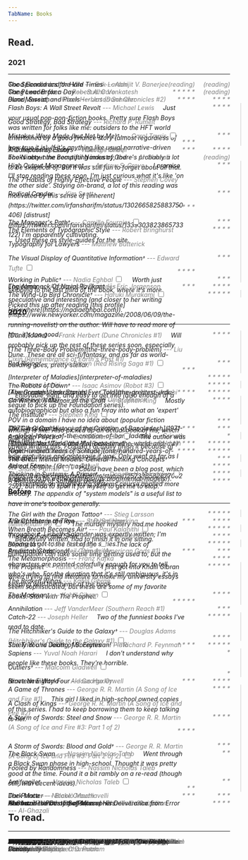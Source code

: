 ```yaml
---
TabName: Books
---
```


## Read.

### 2021
---

<book>
  The Splendid and the Vile
  <series><nowrap>--- Erik</nowrap> Larson</series>
</book>
<rating>(reading)</rating>

<book>
Good Economics for Hard Times
<series><nowrap>--- Abhijit</nowrap> V.  Banerjee</series>
</book>
<rating>(reading)</rating>

<book>
The Power Broker
<series><nowrap>--- Robert</nowrap> A. Caro</series>
</book>
<rating>(reading)</rating>

<book>
  Gang Leader for a Day
  <series><nowrap>--- Sudhir</nowrap> Venkatesh</series>
</book>
<rating>* * * * * </rating>

<book>
  Blood, Sweat, and Pixels
  <series><nowrap>--- Jason</nowrap> Schreier</series>
</book>
<rating> * * * * </rating>

<book>
Dune Messiah
<series><nowrap>--- Frank</nowrap> Herbert (Dune Chronicles #2)</series>
</book>
<rating> * * * * </rating>

<group>
<member>
<book>
Flash Boys: A Wall Street Revolt
<series><nowrap>--- Michael</nowrap> Lewis</series>
<span class="marginnote">
Just your usual pop-non-fiction books. Pretty sure Flash Boys was
written for folks like me: outsiders to the HFT world entertained by a good
finance story (almost regardless of how true it is). If it's anything like
usual narrative-driven books about the computing industry, there's probably a
lot to be skeptical of. But it was still fun to forget about all that.
</span>
</book>
<rating> * * * * </rating>
</member>
<member>
<book>
Good Strategy, Bad Strategy
<series><nowrap>--- Richard</nowrap> P. Rumelt</series>
</book>
<rating>  * * * </rating>
</member>
<member>
<book>
Mistakes Were Made (but Not by Me)<label for="output-management" class="margin-toggle"><sup>&dagger;</sup></label>
<series><nowrap>--- Carol</nowrap> Tavris</series>
<input type="checkbox" id="output-management" class="margin-toggle"/>
<span class="marginnote thin">
Just your usual pop-non-fiction books. Pretty sure Flash Boys was
written for folks like me: outsiders to the HFT world entertained by a good
finance story (almost regardless of how true it is). If it's anything like
usual narrative-driven books about the computing industry, there's probably a
lot to be skeptical of. But it was still fun to forget about all that.
</span>
</book>
<rating>  * * * </rating>
</group>

<book>
  A Collection of Essays
  <series><nowrap>--- George</nowrap> Orwell</series>
</book>
<rating> * * * * </rating>

<book>
  The Impossible State
  <series><nowrap>--- Wael</nowrap> B. Hallaq</series>
</book>
<rating> * * * </rating>

<book>
  The Ninety-nine Beautiful Names of God
  <series><nowrap>--- Al-Ghazali</nowrap></series>
</book>
<rating>(reading)</rating>

<group>
<member>
<book>
High Output Management
<series><nowrap>--- Andrew S.</nowrap> Grove</series>
<span class="marginnote">
I promise I'll stop reading these soon, I'm just curious what it's like 'on the
other side'. Staying on-brand, a lot of this reading was motivated by this
sense of [inherent](https://twitter.com/irfansharifm/status/1302665825883750406) [distrust](https://twitter.com/irfansharifm/status/1339303823865733122)
I'm apparently cultivating.
</span>
</book>
<rating>     * * * </rating>
</member>
<member>
<book>
The 7 Habits of Highly Effective People
<series><nowrap>--- Stephen</nowrap> Covey</series>
</book>
<rating>    * * * </rating>
</member>
<member>
<book>
Radical Candor
<series><nowrap>--- Kim</nowrap> Scott</series>
</book>
<rating> * * * * </rating>
</member>
<member>
<book>The Manager's Path<label for="output-management" class="margin-toggle"><sup>&dagger;</sup></label>
<series><nowrap>--- Camille</nowrap> Fournier</series>
<input type="checkbox" id="output-management" class="margin-toggle"/>
<span class="marginnote thin">
I promise I'll stop reading these soon, I'm just curious what it's like 'on the
other side'. Staying on-brand, a lot of this reading was motivated by this
sense of [inherent](https://twitter.com/irfansharifm/status/1302665825883750406) [distrust](https://twitter.com/irfansharifm/status/1339303823865733122)
I'm apparently cultivating.
</span>
</book>
<rating>   * * *</rating></member>
</group>

<group>
<member>
<book>
The Elements of Typographic Style
<series><nowrap>--- Robert</nowrap> Bringhurst</series>
<span class="marginnote">
Used these as style-guides for the site.
</span>
</book>
<rating>   * * * * </rating></member>
<member>
<member>
<book>
Typography for Lawyers
<series><nowrap>--- Matthew</nowrap>  Butterick</series>
</book>
<rating>     * * * </rating></member>
<member>
<book>
The Visual Display of Quantitative Information<label for="typographic" class="margin-toggle"><sup>&dagger;</sup></label>
<series><nowrap>--- Edward</nowrap> Tufte</series>
<input type="checkbox" id="typographic" class="margin-toggle"/>
<span class="marginnote thin">
Used these as style-guides for the site.
</span>
</book>
<rating>   * * * * </rating>
</member>
</group>

<group>
<member>
<book>
Working in Public<label for="working-in-public" class="margin-toggle"><sup>&dagger;</sup></label>
<series><nowrap>--- Nadia</nowrap> Eghbal</series>
<input type="checkbox" id="working-in-public" class="margin-toggle"/><span class="marginnote">
Worth just skipping to the last third of the book, where it's more speculative
and interesting (and closer to her writing [elsewhere](https://nadiaeghbal.com)).
</span>
</book>
<rating>   * * *</rating>
</member>
</group>

<book>
Logicomix
<series><nowrap>--- Apostolos K.</nowrap> Doxiadēs</series>
</book>
<rating> * * * * </rating>

<book>
The Almanack Of Naval Ravikant
<series><nowrap>--- Eric</nowrap> Jorgenson</series>
</book>
<rating> * * * </rating>

<group>
<member>
<book>
The Wind-Up Bird Chronicle<label for="haruki" class="margin-toggle"><sup>&dagger;</sup></label>
<series><nowrap>--- Haruki</nowrap> Murakami</series>
<input type="checkbox" id="haruki" class="margin-toggle"/><span class="marginnote">
Picked this up after reading [this
profile](https://www.newyorker.com/magazine/2008/06/09/the-running-novelist)
on the author. Will have to read more of him, it's too good.
</span>
</book><rating> * * * * * </rating></member>
</group>

### 2020
---

<group>
<member>
<book>
[Dune](dune)
<series><nowrap>--- Frank</nowrap> Herbert (Dune Chronicles #1)</series>
<span class="marginnote">
Will probably pick up the rest of these series soon, especially Dune. These
are all sci-fi/fantasy, and as far as world-building goes, pretty stellar.
</span>
</book>
<rating>  * * * *</rating>
</member>
<member>
<book>
[The Three-Body Problem](the-three-body-problem) <series>--- Liu Cixin (Remembrance of Earth's Past #1)</series>
</book>
<rating>    * * *</rating>
</member>
<member>
<book>
Red Rising<label for="dune" class="margin-toggle"><sup>&dagger;</sup></label>
<series><nowrap>--- Pierce</nowrap> Brown (Red Rising Saga #1)</series>
<input type="checkbox" id="dune" class="margin-toggle"/>
<span class="marginnote thin">
Will probably pick up the rest of these series soon, especially Dune. These
are all sci-fi/fantasy, and as far as world-building goes, pretty stellar.
</span>
</book>
<rating>    * * *</rating>
</member>
</group>

<book>
[Interpreter of Maladies](interpreter-of-maladies)
<series><nowrap>--- Jhumpa</nowrap> Lahiri</series>
</book>
<rating> * * * * *</rating>

<group>
<member>
<book>
The Robots of Dawn<label for="robots-of-dawn" class="margin-toggle"><sup>&dagger;</sup></label>
<series><nowrap>--- Isaac</nowrap> Asimov (Robot #3)</series>
<input type="checkbox" id="robots-of-dawn" class="margin-toggle"/>
<span class="marginnote">
Enjoyable, light, and easy to get into (also enough of a segue to pick up
the Foundation series).
</span>
</book>
<rating> * * * * *</rating>
</member>
</group>

<book>
[Americanah](americanah)
<series><nowrap>--- Chimamanda</nowrap> Ngozi Adichi</series>
</book>
<rating> * * * * *</rating>

<book>
[The Greatest Urdu Stories Ever Told](the-greatest-urdu-stories-ever-told)
<series><nowrap>--- Muhammad</nowrap> Umar Memon</series>
</book>
<rating>   * * * *</rating>

<group>
<member>
<book>
On Writing: A Memoir of the Craft
<series><nowrap>--- Stephen</nowrap> King</series>
<span class="marginnote">
Mostly autobiographical but also a fun foray into what an 'expert' POV in a
domain I have no idea about (popular fiction writing) is like. Also picked up
an actual book of his, which was meh.
</span>
</book>
<rating>   * * * *</rating>
</member>
<member>
<book>
The Institute<label for="on-writing" class="margin-toggle"><sup>&dagger;</sup></label>
<series><nowrap>--- Stephen</nowrap> King</series>
<input type="checkbox" id="on-writing" class="margin-toggle"/>
<span class="marginnote thin">
Mostly autobiographical but also a fun foray into what an 'expert' POV in a
domain I have no idea about (popular fiction writing) is like. Also picked up
an actual book of his, which was meh.
</span>
</book>
<rating>     * * *</rating>
</member>
</group>

<book>
The Glass Castle
<series><nowrap>--- Jeannette</nowrap> Walls</series>
</book>
<rating>     * * *</rating>

<book>
[1971: A Global History of the Creation of Bangladesh](1971-a-global-history-of-the-creation-of-bangladesh)
<series><nowrap>--- Srinath</nowrap> Raghavan</series>
</book>
<rating>   * * * *</rating>

<group>
<member>
<book>
American Psycho<label for="american-psycho" class="margin-toggle"><sup>&dagger;</sup></label>
<series><nowrap>--- Bret</nowrap> Easton Ellis</series>
<input type="checkbox" id="american-psycho" class="margin-toggle"/>
<span class="marginnote">
The author was unwell writing this. I couldn't actually finish it because of
how gratuitous and grotesque it was. Only went as far as I did out of spite
[(don't ask)](https://twitter.com/irfansharifm/status/1257336582627082252), but
had to spoil it for myself to get me to stop.
</span>
</book>
<rating>        * </rating>
</member>
</group>

<book>
[Between the World and Me](between-the-world-and-me)
<series><nowrap>--- Ta-Nehisi</nowrap> Coates</series>
</book>
<rating> * * * * *</rating>

<book>
[The Fire Next Time](the-fire-next-time)
<series><nowrap>--- James</nowrap> Baldwin</series>
</book>
<rating> * * * * *</rating>

<book>
Night
<series>--- Elie</nowrap> Wiesel (The Night Trilogy #1)</series>
</book>
<rating> * * * * *</rating>

<book>
[One Hundred Years of Solitude](one-hundred-years-of-solitude)
<series><nowrap>--- Gabriel</nowrap> García Márquez</series>
</book>
<rating>  * * * *</rating>

<group>
<member>
<book>
The Great Mental Models: General Thinking Concepts<label for="mental-models" class="margin-toggle"><sup>&dagger;</sup></label>
<series><nowrap>--- Shane</nowrap> Parrish</series>
<input type="checkbox" id="mental-models" class="margin-toggle"/>
<span class="marginnote">
Could have been a blog post, which happens to be a
[thing](https://fs.blog/mental-models/).
</span>
</book>
<rating>     * * *</rating>
</member>
</group>

<book>
Animal Farm
<series><nowrap>--- George</nowrap> Orwell</series>
</book>
<rating>  * * * *</rating>


<group>
<member>
<book>
Thinking in Systems: A Primer<label for="thinking-systems" class="margin-toggle"><sup>&dagger;</sup></label>
<series><nowrap>--- Donella</nowrap> H. Meadows </series>
<input type="checkbox" id="thinking-systems" class="margin-toggle"/>
<span class="marginnote">
Essentially an engineering systems course applied more broadly. The
appendix of "system models" is a useful list
to have in one's toolbox generally.
</span>
</book>
<rating>  * * * *</rating>
</member>
</group>

<book>
A Philosophy of Software Design
<series><nowrap>--- John</nowrap> Ousterhout </series>
</book>
<rating>  * * * *</rating>


### Before
---

<group>
<member>
<book>
The Girl with the Dragon Tattoo<label for="dragon-tattoo" class="margin-toggle"><sup>&dagger;</sup></label>
<series><nowrap>--- Stieg</nowrap> Larsson (Millennium #1)</series>
<input type="checkbox" id="dragon-tattoo" class="margin-toggle"/>
<span class="marginnote">
The murder mystery had me hooked throughout. Lisbeth Salander was expertly
written; I'm hoping to get to the rest of the series.
</span>
</book>
<rating> * * * * *</rating>
</member>
</group>

<book>
A Brief History of Time
<series><nowrap>--- Stephen </nowrap> Hawking<series>
</book>
<rating>   * * * *</rating>

<book>
The Catcher in the Rye
<series><nowrap>--- J. D. </nowrap> Salinger<series>
</book>
<rating>     * * *</rating>

<group>
<member>
<book>
When Breath Becomes Air<label for="breath-air" class="margin-toggle"><sup>&dagger;</sup></label>
<series>
<series><nowrap>--- Paul</nowrap> Kalanithi</series>
</series>
<input type="checkbox" id="breath-air" class="margin-toggle"/>
<span class="marginnote">
Beautifully written, had to finish it in one sitting.
</span>
</book>
<rating> * * * * *</rating>
</member>
</group>

<book>
Thinking, Fast and Slow
<series><nowrap>--- Daniel  </nowrap> Kahneman<series>
</book>
<rating>   * * * *</rating>

<group>
<member>
<book>
Blindness<label for="blindness" class="margin-toggle"><sup>&dagger;</sup></label>
<series><nowrap>--- José </nowrap> Saramago</series>
<input type="checkbox" id="blindness" class="margin-toggle"/>
<span class="marginnote">
The lack of punctuation can take some time getting used to, but the characters
are painted colorfully enough for you to tell who's who. For the duration that
it's still ambiguous, it's in keeping with the theme of the book.
</span>
</book>
<rating> * * * * *</rating>
</member>
</group>

<book>
Predictably Irrational
<series><nowrap>--- Dan</nowrap> Ariely<series>
</book>
<rating>     * * *</rating>

<book>
American Gods
<series><nowrap>--- Neil</nowrap> Gaiman (American Gods #1)</series>
</book>
<rating>     * * *</rating>

<book>
The Metamorphosis
<series><nowrap>--- Franz   </nowrap> Kafka<series>
</book>
<rating>   * * * *</rating>

<group>
<member>
<book>
The Prophet
<series><nowrap>--- Kahlil  </nowrap> Gibran</series>
<span class="marginnote">
I first got into Khalil Gibran when trying to find literature to make
my university essays seem sophisticated, but these are some of my favorite
books. Start with The Prophet.
</span>
</book>
<rating> * * * * *</rating>
</member>
<member>
<book>
The Broken Wings
<series><nowrap>--- Kahlil  </nowrap> Gibran<series>
</book>
<rating>   * * * *</rating>
</member>
<member>
<book>
The Madman<label for="the-prophet" class="margin-toggle"><sup>&dagger;</sup></label>
<series><nowrap>--- Kahlil  </nowrap> Gibran<series>
<input type="checkbox" id="the-prophet" class="margin-toggle"/>
<span class="marginnote thin">
I first got into Khalil Gibran when trying to find literature to make
my university essays seem sophisticated, but these are some of my favorite
books. Start with The Prophet.
</span>
</book>
<rating> * * * * *</rating>
</member>
</group>

<book>
Annihilation <series><nowrap>--- Jeff</nowrap> VanderMeer (Southern Reach #1)</series>
</book>
<rating>     * * *</rating>

<group>
<member>
<book>
Catch-22
<series><nowrap>--- Joseph </nowrap> Heller</series>
<span class="marginnote">
Two of the funniest books I've read to date.
</span>
</book>
<rating> * * * * *</rating>
<book>
The Hitchhiker's Guide to the Galaxy<label for="catch-22" class="margin-toggle"><sup>&dagger;</sup></label>
<series><nowrap>--- Douglas</nowrap> Adams (Hitchhiker's Guide to the Galaxy #1)</series>
<input type="checkbox" id="catch-22" class="margin-toggle"/>
<span class="marginnote thin">
Two of the funniest books I've read to date.
</span>
</book>
<rating>   * * * *</rating>
</member>
</group>

<book>
Surely You're Joking, Mr. Feynman!
<series><nowrap>--- Richard</nowrap> P. Feynman<series>
</book>
<rating> * * * * *</rating>

<book>
The Trial and Death of Socrates
<series><nowrap>--- Plato</nowrap><series>
</book>
<rating>   * * * *</rating>

<group>
<member>
<book>
Sapiens
<series><nowrap>--- Yuval </nowrap> Noah Harari</series>
<span class="marginnote">
I don't understand why people like these books. They're horrible.
</span>
</book>
<rating>         * </rating>
</member>
<member>
<book>
Outliers<label for="sapiens" class="margin-toggle"><sup>&dagger;</sup></label>
<series><nowrap>--- Malcolm</nowrap> Gladwell</series>
<input type="checkbox" id="sapiens" class="margin-toggle"/>
<span class="marginnote thin">
I don't understand why people like these books. They're horrible.
</span>
</book>
<rating>         *</rating>
</member>
</group>

<book>
Nineteen Eighty-Four
<series><nowrap>--- George</nowrap> Orwell<series>
</book>
<rating>   * * * *</rating>

<book>
Brave New World
<series><nowrap>--- Aldous</nowrap> Huxley<series>
</book>
<rating>     * * *</rating>

<group>
<member>
<book>
A Game of Thrones <series><nowrap>--- George</nowrap> R. R. Martin (A Song of Ice and Fire #1)</series>
<span class="marginnote">
This girl I liked in high-school owned copies of this series. I had to keep
borrowing them to keep talking to her.
</span>
</book>
<rating>   * * * *</rating>
</member>
<member>
<book>
A Clash of Kings <series><nowrap>--- George</nowrap> R. R. Martin (A Song of Ice and Fire #2)</series>
</book>
<rating>   * * * *</rating>
</member>
<member>
<book>
A Storm of Swords: Steel and Snow <series><nowrap>--- George</nowrap> R. R. Martin (A Song of Ice and Fire #3: Part 1 of 2)</series>
</book>
<rating>   * * * *</rating>
</member>
<member>
<book>
A Storm of Swords: Blood and Gold<label for="game-of-thrones" class="margin-toggle"><sup>&dagger;</sup></label>
<series><nowrap>--- George</nowrap> R. R. Martin (A Song of Ice and Fire #3: Part 2 of 2)</series>
<input type="checkbox" id="game-of-thrones" class="margin-toggle"/>
<span class="marginnote thin">
This girl I liked in high-school owned copies of this series. I had to keep
borrowing them to keep talking to her.
</span>
</book>
<rating>     * * *</rating>
</member>
</group>

<group>
<member>
<book>
The Black Swan
<series><nowrap>--- Nassim</nowrap> Nicholas Taleb</series>
<span class="marginnote">
Went through a Black Swan phase in high-school. Thought it was pretty good
at the time. Found it a bit rambly on a re-read (though still, with decent
ideas).
</span>
</book>
<rating>       * *</rating>
</member>
<member>
<book>
Fooled by Randomness
<series><nowrap>--- Nassim</nowrap> Nicholas Taleb</series>
</book>
<rating>       * *</rating>
</member>
<member>
<book>
Antifragile<label for="nassim" class="margin-toggle"><sup>&dagger;</sup></label>
<series><nowrap>--- Nassim</nowrap> Nicholas Taleb</series>
<input type="checkbox" id="nassim" class="margin-toggle"/>
<span class="marginnote thin">
Went through a Black Swan phase in high-school. Thought it was pretty good
at the time. Found it a bit rambly on a re-read (though still, with decent
ideas).
</span>
</book>
<rating>       * *</rating>
</member>
</group>

<book>
Dark Matter
<series><nowrap>--- Blake</nowrap> Crouch</series>
</book>
<rating>     * * *</rating>

<book>
The Prince
<series><nowrap>--- Niccolò</nowrap> Machiavelli</series>
</book>
<rating>     * * *</rating>

<book>
Hamlet
<series><nowrap>--- William</nowrap> Shakespeare</series>
</book>
<rating>   * * * *</rating>

<book>
Islam and the Destiny of Man
<series><nowrap>--- Charles</nowrap> Le Gai Eaton</series>
</book>
<rating> </rating>

<book>
The Incoherence of the Philosophers
<series><nowrap>--- Al-Ghazali</nowrap></series>
</book>
<rating> </rating>

<book>
Al‑Ghazālī's Path to Sufism and His Deliverance from Error
<series><nowrap>--- Al-Ghazali</nowrap></series>
</book>
<rating> </rating>

<style>
  p {
    padding-top: 0rem;
    margin-top: 1rem;
    margin-bottom: 1rem;
    line-height: 1.4rem;
    font-style: italic;
  }

  group {
    padding-right: 1.5rem;
    border-right: 1px solid #ccc;
  }
  group book {
    margin-top: 1rem;
    margin-bottom: 1rem;
    line-height: 1.4rem;
    font-style: italic;
  }
  group rating {
    margin-top: 1rem;
  }
  group > member:first-of-type > book:first-of-type {
    margin-top: 0rem;
  }
  group > member:first-of-type > rating:first-of-type {
    margin-top: 0rem;
  }
  group > member:last-of-type > book:last-of-type {
    margin-bottom: 0rem;
  }

  book {
    font-style: italic;
    position: relative;
    max-width: 80%;
    min-width: 80%;
    display: inline-block;
    height: 0rem;
    line-height: normal;
  }
  rating {
    float: right;
    max-width: 5rem;
    min-width: 5rem;
    font-style: italic;
    text-align: right;
    color: gray;
  }
  .marginnote {
    font-style: italic;
    margin-right: calc(-90% - 2rem);
    width: 60%;
    border-left: 1px solid #ccc;
    padding-left: 1rem;
    height: 1.4rem;
  }
  series {
    color: gray;
  }

  .thin { display: none; }
  @media (max-width: 850px) {
    book { height: auto; }
    .margin-toggle:checked + .marginnote {
      margin-bottom: 0rem;
      border-left: none;
      padding-left: 0rem;
      height: min-content !important;
    }
    group {
      padding-right: 3.5%;
      border-right-color: #AA000040;
    }
    group book, group rating {
      margin-top: 0rem;
    }
    series {
      display: block;
    }
  }

  @media (max-width: 650px) {
    book {
      max-width: 70%;
      min-width: 70%;
    }
  }

  sup {
    vertical-align: top;
  }

  group {
    position: relative;
    width: 100%;
    display: inline-block;
  }
  group .marginnote {
    border-left: none;
  }

  .single-content h3 {
    font-variant: normal;
    font-size: 1.6rem;
    font-style: italic;
  }
  nowrap {
    white-space: nowrap;
  }
</style>

## To read.
---

<book>
  Neuromancer
  <series><nowrap>--- William</nowrap> Gibson (Sprawl #1)</series>
</book>
<rating>  </rating>

<book>
The Name of the Wind
<series><nowrap>--- Patrick</nowrap> Rothfuss (The Kingkiller Chronicle #1)</series>
</book>
<rating>  </rating>

<book>
  Personal Knowledge
  <series><nowrap>--- Michael</nowrap> Polanyi</series>
  <rating>  </rating>
</book>
<rating>  </rating>

<book>
  The Lessons of History
  <series><nowrap>--- Will</nowrap> Durant</series>
  <rating>  </rating>
</book>
<rating>  </rating>

<book>
  The Story of Philosophy
  <series><nowrap>--- Will</nowrap> Durant</series>
  <rating>  </rating>
</book>
<rating>  </rating>

<book>
The Innovators
<series><nowrap>--- Walter</nowrap> Isaacson</series>
</book>
<rating>  </rating>

<book>
Why Nations Fail
<series><nowrap>--- Daron</nowrap> Acemoglu</series>
</book>
<rating>  </rating>

<book>
In Watermelon Sugar
<series><nowrap>--- Richard</nowrap> Brautigan</series>
</book>
<rating>  </rating>

<book>
Love is a Dog from Hell
<series><nowrap>--- Charles</nowrap> Bukowski</series>
</book>
<rating>  </rating>

<book>
The Big Sleep
<series><nowrap>--- Raymond</nowrap> Chandler</series>
</book>
<rating>  </rating>

<book>
Endgame: Bobby Fischer's Remarkable Rise and Fall
<series><nowrap>--- Frank</nowrap> Brady</series>
</book>
<rating>  </rating>

<book>
The Wright Brothers
<series><nowrap>--- Samuel</nowrap> Willard Crompton</series>
</book>
<rating>  </rating>

<book>
Skunk Works
<series><nowrap>--- Steve</nowrap> Pace</series>
</book>
<rating>  </rating>

<book>
Anathem
<series><nowrap>--- Neal</nowrap> Stephenson</series>
</book>
<rating>  </rating>

<book>
Complexity
<series><nowrap>--- Mitchell</nowrap> M. Waldrop</series>
</book>
<rating>  </rating>

<book>
Maximum City
<series><nowrap>--- Suketu</nowrap> Mehta</series>
</book>
<rating>  </rating>

<book>
Homegoing
<series><nowrap>--- Yaa</nowrap> Gyasi</series>
</book>
<rating>  </rating>

<book>
Ants Among Elephants
<series><nowrap>--- Sujatha</nowrap> Gidla</series>
</book>
<rating>  </rating>

<book>
Born to Run
<series><nowrap>--- Christopher</nowrap> McDougall</series>
</book>
<rating>  </rating>

<book>
Political Order and Political Decay
<series><nowrap>--- Francis</nowrap> Fukuyama</series>
</book>
<rating>  </rating>

<book>
Hyperion
<series><nowrap>--- Dan</nowrap> Simmons (Hyperion Cantos #1)</series>
</book>
<rating>  </rating>

<book>
Midnight's Children
<series><nowrap>--- Salman</nowrap> Rushdie</series>
</book>
<rating>  </rating>

<book>
What I Talk About When I Talk About Running
<series><nowrap>--- Haruki</nowrap> Murakami</series>
</book>
<rating>  </rating>

<book>
SPQR: A History of Ancient Rome
<series><nowrap>--- Mary</nowrap> Beard</series>
</book>
<rating>  </rating>

<book>
Destiny Disrupted
<series><nowrap>--- Tamim</nowrap> Ansary</series>
</book>
<rating>  </rating>

<book>
Sharp Objects
<series><nowrap>--- Gillian</nowrap> Flynn</series>
</book>
<rating>  </rating>

<book>
Snow Crash
<series><nowrap>--- Neal</nowrap> Stephenson</series>
</book>
<rating>  </rating>

<book>
Ender's Game
<series><nowrap>--- Orson</nowrap> Scott Card (Ender's Saga #1)</series>
</book>
<rating>  </rating>

<book>
A Suitable Boy <series>(A Bridge of Leaves #1)</series>
<series><nowrap>--- Vikram</nowrap> Seth</series>
</book>
<rating>  </rating>

<book>
Cloud Atlas
<series><nowrap>--- Robert</nowrap> W. Popham</series>
</book>
<rating>  </rating>

<book>
World War Z
<series><nowrap>--- Max</nowrap> Brooks</series>
</book>
<rating>  </rating>

<book>
A Canticle for Leibowitz
<series>(St. Leibowitz #1)</series> <series><nowrap>--- Walter</nowrap> M. Miller, Jr.</series>
</book>
<rating>  </rating>

<book>
Station Eleven
<series><nowrap>--- Emily</nowrap> St. John Mandel</series>
</book>
<rating>  </rating>

<book>
Kafka on the Shore
<series><nowrap>--- Haruki</nowrap> Murakami</series>
</book>
<rating>  </rating>

<book>
The Art of Worldly Wisdom
<series><nowrap>--- Baltasar</nowrap> Gracian</series>
</book>
<rating>  </rating>

<book>
The Waste Books
<series><nowrap>--- Georg</nowrap> Christoph Lichtenberg</series>
</book>
<rating>  </rating>

<book>
A Man Called Ove
<series><nowrap>--- Fredrik</nowrap> Backman</series>
</book>
<rating>  </rating>

<book>
Eichmann in Jerusalem
<series><nowrap>--- Hannah</nowrap> Arendt</series>
</book>
<rating>  </rating>

<book>
The Gay Science
<series><nowrap>--- Friedrich</nowrap> Nietzsche</series>
</book>
<rating>  </rating>

<book>
The Man In The High Castle
<series><nowrap>--- Philip</nowrap> K. Dick</series>
</book>
<rating>  </rating>

<book>
The End of History and the Last Man
<series><nowrap>--- Francis</nowrap> Fukuyama</series>
</book>
<rating>  </rating>

<book>
Conditional Citizens: On Belonging in America
<series><nowrap>--- Laila</nowrap> Lalami</series>
</book>
<rating>  </rating>

<book>
The Undocumented Americans
<series><nowrap>--- Karla</nowrap> Cornejo Villavicencio</series>
</book>
<rating>  </rating>

<book>
Commentary on the Eleventh Contentions
<series><nowrap>--- Abdal</nowrap> Hakim Murad</series>
</book>
<rating>  </rating>

<book>
Travelling Home: Essays on Islam in Europe
<series><nowrap>--- Abdal</nowrap> Hakim Murad</series>
</book>
<rating>  </rating>

<book>
Herman Miller: A Way of Living
<series><nowrap>--- Amy</nowrap> Auscherman</series>
</book>
<rating>  </rating>

<book>
Dieter Rams: The Complete Works
<series><nowrap>--- Christian</nowrap> Werner Thomsen</series>
</book>
<rating>  </rating>

<book>
The 99% Invisible City
<series><nowrap>--- Roman</nowrap> Mars</series>
</book>
<rating>  </rating>

<book>
I Am a Strange Loop
<series><nowrap>--- Douglas</nowrap> R. Hofstadter</series>
</book>
<rating>  </rating>

<book>
Bowling Alone: The Collapse And Revival Of American Community
<series><nowrap>--- Robert</nowrap> D. Putnam</series>
</book>
<rating>  </rating>

<book>
The Secret Life of Groceries
<series><nowrap>--- Benjamin</nowrap> Lorr</series>
</book>
<rating>  </rating>

<book>
Anti-Intellectualism in American Life
<series><nowrap>--- Richard</nowrap> Hofstadter</series>
</book>
<rating>  </rating>

<book>
  The Dream Machine
  <series><nowrap>--- M.</nowrap> Mitchell Waldrop</series>
</book>
<rating>  </rating>

<book>
  Ready Player One
  <series><nowrap>--- Ernest</nowrap> Cline</series>
</book>
<rating>  </rating>

<book>
  A Place for Us
  <series><nowrap>--- Fatima</nowrap> Farheen Mirza</series>
</book>
<rating>  </rating>

<book>
  Seeing with Fresh Eyes
  <series><nowrap>--- Edward</nowrap> Tufte</series>
</book>
<rating>  </rating>

<book>
  The God of Small Things
  <series><nowrap>--- Amitabh</nowrap> Roy</series>
</book>
<rating>  </rating>

<book>
  Lolita
  <series><nowrap>--- Vladimir</nowrap> Nabokov</series>
</book>
<rating>  </rating>

<book>
  Pachinko
  <series><nowrap>--- Min</nowrap> Jin Lee</series>
</book>
<rating>  </rating>

<book>
  The Difference Engine
  <series><nowrap>--- Doron</nowrap> Swade</series>
</book>
<rating>  </rating>

<book>
  A Secular Age
  <series><nowrap>--- Charles</nowrap> Taylor</series>
</book>
<rating>  </rating>

<book>
  Poor Charlie's Almanack
  <series><nowrap>--- Charles</nowrap> T. Munger</series>
</book>
<rating>  </rating>

<book>
  Stubborn Attachments
  <series><nowrap>--- Tyler</nowrap> Cowen</series>
</book>
<rating>  </rating>

<book>
  Debt: The First 5000 Years
  <series><nowrap>--- David</nowrap> Graeber</series>
</book>
<rating>  </rating>

<book>
  Seeing Like a State
  <series><nowrap>--- James</nowrap> C. Scott</series>
</book>
<rating>  </rating>

<book>
  Finite and Infinite Games
  <series><nowrap>--- James</nowrap> Carse</series>
</book>
<rating>  </rating>

<book>
  Team Topologies
  <series><nowrap>--- Matthew</nowrap> Skelton</series>
</book>
<rating>  </rating>

<book>
  How We Disappeared
  <series><nowrap>--- Jing-Jing</nowrap> Lee</series>
</book>
<rating>  </rating>

<book>
  Twitter and Tear Gas
  <series><nowrap>--- Zeynep</nowrap> Tufekci</series>
</book>
<rating>  </rating>

<book>
  Disciplined Minds
  <series><nowrap>--- Jeff</nowrap> Schmidt</series>
</book>
<rating>  </rating>

<book>
  Heartburn
  <series><nowrap>--- Nora</nowrap> Ephron</series>
</book>
<rating>  </rating>

<book>
  Ada or Ardor
  <series><nowrap>--- Vladimir</nowrap> Nabokov</series>
</book>
<rating>  </rating>

<book>
  Accelerate
  <series><nowrap>--- Nicole</nowrap> Forsgren PhD</series>
</book>
<rating>  </rating>

<book>
  Fundamentals of Software Architecture
  <series><nowrap>--- Mark</nowrap> Richards</series>
</book>
<rating>  </rating>

<book>
  Building Evolutionary Architectures
  <series><nowrap>--- Neal</nowrap> Ford</series>
</book>
<rating>  </rating>

<book>
  Being Mortal
  <series><nowrap>--- Atul</nowrap> Gawande</series>
</book>
<rating>  </rating>

<book>
  The History Of The Decline And Fall Of The Roman Empire
  <series><nowrap>--- Edward</nowrap> Gibbon</series>
</book>
<rating>  </rating>

<book>
  War and Peace
  <series><nowrap>--- Leo</nowrap> Tolstoy</series>
</book>
<rating>  </rating>

<book>
  The Emperor of All Maladies
  <series><nowrap>--- Siddhartha</nowrap> Mukherjee</series>
</book>
<rating>  </rating>

<book>
  Homeland Elegies
  <series><nowrap>--- Ayad</nowrap> Akhtar</series>
</book>
<rating>  </rating>

<book>
  Beloved
  <series><nowrap>--- Toni</nowrap> Morrison</series>
</book>
<rating>  </rating>

<book>
  Underworld
  <series><nowrap>--- Don</nowrap> DeLillo</series>
</book>
<rating>  </rating>

<book>
  All the Light We Cannot See
  <series><nowrap>--- Anthony</nowrap> Doerr</series>
</book>
<rating>  </rating>

<book>
  A Random Walk Down Wall Street
  <series><nowrap>--- Burton</nowrap> Gordon Malkiel</series>
</book>
<rating>  </rating>

<book>
  Benjamin Franklin An American Life
  <series><nowrap>--- Walter</nowrap> Isaacson</series>
</book>
<rating>  </rating>

<book>
  Walden
  <series><nowrap>--- Henry</nowrap> David Thoreau</series>
</book>
<rating>  </rating>

<book>
  Restating Orientalism: A Critique of Modern Knowledge
  <series><nowrap>--- Wael</nowrap> B. Hallaq</series>
</book>
<rating>  </rating>

<book>
  Let the Lord Sort: Them The Rise and Fall of the Death Penalty
  <series><nowrap>--- Maurice</nowrap> Chammah</series>
</book>
<rating>  </rating>
